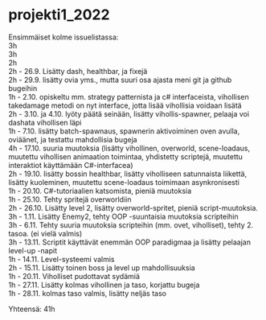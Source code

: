 ﻿# projekti1_2022

Ensimmäiset kolme issuelistassa: <br>3h <br>3h <br>2h <br>2h - 26.9. Lisätty dash, healthbar, ja fixejä <br>2h - 29.9. lisätty ovia yms., mutta suuri osa ajasta meni git ja github bugeihin <br>1h - 2.10. opiskeltu mm. strategy patternista ja c# interfaceista, vihollisen takedamage metodi on nyt interface, jotta lisää vihollisia voidaan lisätä <br>2h - 3.10. ja 4.10. lyöty päätä seinään, lisätty vihollis-spawner, pelaaja voi dashata vihollisen läpi <br>1h - 7.10. lisätty batch-spawnaus, spawnerin aktivoiminen oven avulla, oviäänet, ja testattu mahdollisia bugeja<br>4h - 17.10. suuria muutoksia (lisätty vihollinen, overworld, scene-loadaus, muutettu vihollisen animaation toimintaa, yhdistetty scriptejä, muutettu interaktiot käyttämään C#-interfacea)<br>2h - 19.10. lisätty bossin healthbar, lisätty viholliseen satunnaista liikettä, lisätty kuoleminen, muutettu scene-loadaus toimimaan asynkronisesti<br>1h - 20.10. C#-tutoriaalien katsomista, pieniä muutoksia<br>1h - 25.10. Tehty spritejä overworldiin<br>2h - 26.10. Lisätty level 2, lisätty overworld-spritet, pieniä script-muutoksia.<br>3h - 1.11. Lisätty Enemy2, tehty OOP -suuntaisia muutoksia scripteihin<br>3h - 6.11. Tehty suuria muutoksia scripteihin (mm. ovet, viholliset), tehty 2. tasoa. (ei vielä valmis)<br>3h - 13.11. Scriptit käyttävät enemmän OOP paradigmaa ja lisätty pelaajan level-up -napit<br>1h - 14.11. Level-systeemi valmis<br>2h - 15.11. Lisätty toinen boss ja level up mahdollisuuksia<br>1h - 20.11. Viholliset pudottavat sydämiä<br>1h - 27.11. Lisätty kolmas vihollinen ja taso, korjattu bugeja<br>1h - 28.11. kolmas taso valmis, lisätty neljäs taso

Yhteensä: 41h
